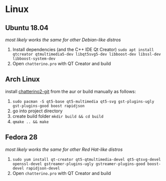 # Linux

## Ubuntu 18.04
*most likely works the same for other Debian-like distros*
1. Install dependencies (and the C++ IDE Qt Creator) `sudo apt install qtcreator qtmultimedia5-dev libqt5svg5-dev libboost-dev libssl-dev libboost-system-dev`
1. Open `chatterino.pro` with QT Creator and build

## Arch Linux
install [chatterino2-git](https://aur.archlinux.org/packages/chatterino2-git/) from the aur or build manually as follows:
1. `sudo pacman -S qt5-base qt5-multimedia qt5-svg gst-plugins-ugly gst-plugins-good boost rapidjson`
1. go into project directory
1. create build folder `mkdir build && cd build`
1. `qmake .. && make`

## Fedora 28
*most likely works the same for other Red Hat-like distros*
1. `sudo yum install qt-creator qt5-qtmultimedia-devel qt5-qtsvg-devel openssl-devel gstreamer-plugins-ugly gstreamer-plugins-good boost-devel rapidjson-devel`
1. Open `chatterino.pro` with QT Creator and build
